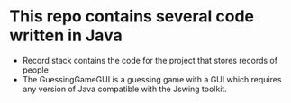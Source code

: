 # This repo contains several code written in Java

* Record stack contains the code for the project that stores records of people
* The GuessingGameGUI is a guessing game with a GUI which requires any version of Java compatible with the Jswing toolkit.
